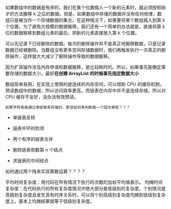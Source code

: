 如果数组中的数据是有序的，我们在某个位置插入一个新的元素时，就必须按照刚才的方法搬移 k 之后的数据。但是，如果数组中存储的数据并没有任何规律，数组只是被当作一个存储数据的集合。在这种情况下，如果要将某个数组插入到第 k 个位置，为了避免大规模的数据搬移，我们还有一个简单的办法就是，直接将第 k 位的数据搬移到数组元素的最后，把新的元素直接放入第 k 个位置。

可以先记录下已经删除的数据。每次的删除操作并不是真正地搬移数据，只是记录数据已经被删除。当数组没有更多空间存储数据时，我们再触发执行一次真正的删除操作，这样就大大减少了删除操作导致的数据搬移。

因为扩容操作涉及内存申请和数据搬移，是比较耗时的。所以，如果事先能确定需要存储的数据大小，最好<strong>在创建 ArrayList 的时候事先指定数据大小</strong>

<p>数组简单易用，在实现上使用的是连续的内存空间，可以借助 CPU 的缓存机制，预读数组中的数据，所以访问效率更高。而链表在内存中并不是连续存储，所以对 CPU 缓存不友好，没办法有效预读。</p>

`如果字符串是通过单链表来存储的，那该如何来判断是一个回文串呢？？？`

<ul>
<li>
<p>单链表反转</p>
</li>
<li>
<p>链表中环的检测</p>
</li>
<li>
<p>两个有序的链表合并</p>
</li>
<li>
<p>删除链表倒数第 n 个结点</p>
</li>
<li>
<p>求链表的中间结点</p>
</li>
</ul>

如何通过两个栈来实现算数运算？？？？

平均时间复杂度：用代码在所有情况下执行的次数的加权平均值表示。
均摊时间复杂度：在代码执行的所有复杂度情况中绝大部分是低级别的复杂度，个别情况是高级别复杂度且发生具有时序关系时，可以将个别高级别复杂度均摊到低级别复杂度上。基本上均摊结果就等于低级别复杂度。